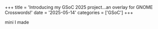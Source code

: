 +++
title      = 'Introducing my GSoC 2025 project...an overlay for GNOME Crosswords!'
date       = '2025-05-14'
categories = ['GSoC']
+++

mini I made
